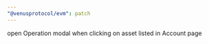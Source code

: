 ```yaml
---
"@venusprotocol/evm": patch
---
```


open Operation modal when clicking on asset listed in Account page
